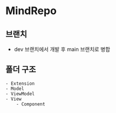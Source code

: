 # MindRepo

## 브랜치
- dev 브랜치에서 개발 후 main 브랜치로 병합

## 폴더 구조
```
- Extension
- Model
- ViewModel
- View
    - Component
```
